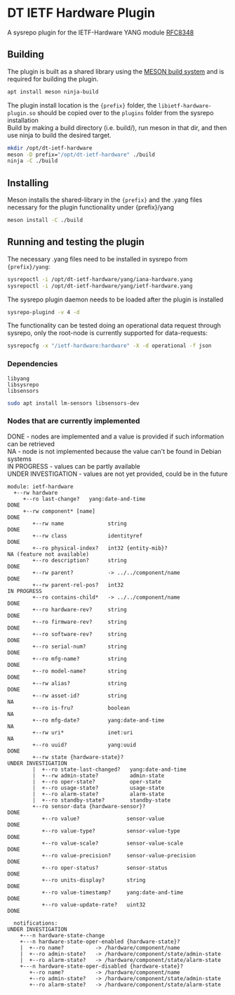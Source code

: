 # DT IETF Hardware Plugin

A sysrepo plugin for the IETF-Hardware YANG module [RFC8348](https://tools.ietf.org/html/rfc8348)

## Building

The plugin is built as a shared library using the [MESON build system](https://mesonbuild.com/) and is required for building the plugin.

```bash
apt install meson ninja-build
```

The plugin install location is the `{prefix}` folder, the `libietf-hardware-plugin.so` should be copied over to the `plugins` folder from the sysrepo installation\
Build by making a build directory (i.e. build/), run meson in that dir, and then use ninja to build the desired target.

```bash
mkdir /opt/dt-ietf-hardware
meson -D prefix="/opt/dt-ietf-hardware" ./build
ninja -C ./build
```

## Installing

Meson installs the shared-library in the `{prefix}` and the .yang files necessary for the plugin functionality under {prefix}/yang

```bash
meson install -C ./build
```

## Running and testing the plugin
The necessary .yang files need to be installed in sysrepo from `{prefix}/yang`:

```bash
sysrepoctl -i /opt/dt-ietf-hardware/yang/iana-hardware.yang
sysrepoctl -i /opt/dt-ietf-hardware/yang/ietf-hardware.yang
```

The sysrepo plugin daemon needs to be loaded after the plugin is installed

```bash
sysrepo-plugind -v 4 -d
```

The functionality can be tested doing an operational data request through sysrepo, only the root-node is currently supported for data-requests:

```bash
sysrepocfg -x "/ietf-hardware:hardware" -X -d operational -f json
```

### Dependencies
```
libyang
libsysrepo
libsensors
```

```bash
sudo apt install lm-sensors libsensors-dev
```

### Nodes that are currently implemented
DONE - nodes are implemented and a value is provided if such information can be retrieved\
NA - node is not implemented because the value can't be found in Debian systems\
IN PROGRESS - values can be partly available\
UNDER INVESTIGATION - values are not yet provided, could be in the future

```
module: ietf-hardware
  +--rw hardware
     +--ro last-change?   yang:date-and-time                          DONE
     +--rw component* [name]                                          DONE
        +--rw name              string                                DONE
        +--rw class             identityref                           DONE
        +--ro physical-index?   int32 {entity-mib}?                   NA (feature not available)
        +--ro description?      string                                DONE
        +--rw parent?           -> ../../component/name               DONE
        +--rw parent-rel-pos?   int32                                 IN PROGRESS
        +--ro contains-child*   -> ../../component/name               DONE
        +--ro hardware-rev?     string                                DONE
        +--ro firmware-rev?     string                                DONE
        +--ro software-rev?     string                                DONE
        +--ro serial-num?       string                                DONE
        +--ro mfg-name?         string                                DONE
        +--ro model-name?       string                                DONE
        +--rw alias?            string                                DONE
        +--rw asset-id?         string                                NA
        +--ro is-fru?           boolean                               NA
        +--ro mfg-date?         yang:date-and-time                    NA
        +--rw uri*              inet:uri                              NA
        +--ro uuid?             yang:uuid                             DONE
        +--rw state {hardware-state}?                                 UNDER INVESTIGATION
        |  +--ro state-last-changed?   yang:date-and-time
        |  +--rw admin-state?          admin-state
        |  +--ro oper-state?           oper-state
        |  +--ro usage-state?          usage-state
        |  +--ro alarm-state?          alarm-state
        |  +--ro standby-state?        standby-state
        +--ro sensor-data {hardware-sensor}?                          DONE
           +--ro value?               sensor-value                    DONE
           +--ro value-type?          sensor-value-type               DONE
           +--ro value-scale?         sensor-value-scale              DONE
           +--ro value-precision?     sensor-value-precision          DONE
           +--ro oper-status?         sensor-status                   DONE
           +--ro units-display?       string                          DONE
           +--ro value-timestamp?     yang:date-and-time              DONE
           +--ro value-update-rate?   uint32                          DONE

  notifications:                                                      UNDER INVESTIGATION
    +---n hardware-state-change
    +---n hardware-state-oper-enabled {hardware-state}?
    |  +--ro name?          -> /hardware/component/name
    |  +--ro admin-state?   -> /hardware/component/state/admin-state
    |  +--ro alarm-state?   -> /hardware/component/state/alarm-state
    +---n hardware-state-oper-disabled {hardware-state}?
       +--ro name?          -> /hardware/component/name
       +--ro admin-state?   -> /hardware/component/state/admin-state
       +--ro alarm-state?   -> /hardware/component/state/alarm-state
```
